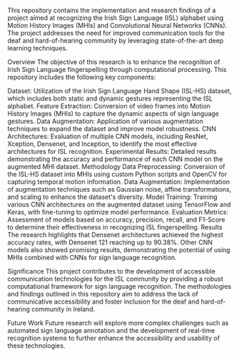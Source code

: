 This repository contains the implementation and research findings of a project aimed at recognizing the Irish Sign Language (ISL) alphabet using Motion History Images (MHIs) and Convolutional Neural Networks (CNNs). The project addresses the need for improved communication tools for the deaf and hard-of-hearing community by leveraging state-of-the-art deep learning techniques.

Overview
The objective of this research is to enhance the recognition of Irish Sign Language fingerspelling through computational processing. This repository includes the following key components:

Dataset: Utilization of the Irish Sign Language Hand Shape (ISL-HS) dataset, which includes both static and dynamic gestures representing the ISL alphabet.
Feature Extraction: Conversion of video frames into Motion History Images (MHIs) to capture the dynamic aspects of sign language gestures.
Data Augmentation: Application of various augmentation techniques to expand the dataset and improve model robustness.
CNN Architectures: Evaluation of multiple CNN models, including ResNet, Xception, Densenet, and Inception, to identify the most effective architectures for ISL recognition.
Experimental Results: Detailed results demonstrating the accuracy and performance of each CNN model on the augmented MHI dataset.
Methodology
Data Preprocessing: Conversion of the ISL-HS dataset into MHIs using custom Python scripts and OpenCV for capturing temporal motion information.
Data Augmentation: Implementation of augmentation techniques such as Gaussian noise, affine transformations, and scaling to enhance the dataset's diversity.
Model Training: Training various CNN architectures on the augmented dataset using TensorFlow and Keras, with fine-tuning to optimize model performance.
Evaluation Metrics: Assessment of models based on accuracy, precision, recall, and F1-Score to determine their effectiveness in recognizing ISL fingerspelling.
Results
The research highlights that Densenet architectures achieved the highest accuracy rates, with Densenet 121 reaching up to 90.38%. Other CNN models also showed promising results, demonstrating the potential of using MHIs combined with CNNs for sign language recognition.

Significance
This project contributes to the development of accessible communication technologies for the ISL community by providing a robust computational framework for sign language recognition. The methodologies and findings outlined in this repository aim to address the lack of communicative accessibility and foster inclusion for the deaf and hard-of-hearing community in Ireland.

Future Work
Future research will explore more complex challenges such as automated sign language annotation and the development of real-time recognition systems to further enhance the accessibility and usability of these technologies.
